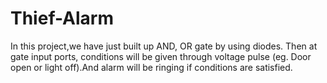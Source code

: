 # Thief-Alarm
In this project,we have just built up AND, OR gate by using diodes. Then at gate input ports, conditions will be given through voltage pulse (eg. Door open or light off).And alarm will be ringing if conditions are satisfied.
